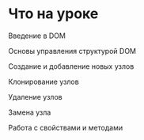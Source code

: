# Что на уроке

Введение в DOM

Основы управления структурой DOM

Создание и добавление новых узлов

Клонирование узлов

Удаление узлов

Замена узла

Работа с свойствами и методами
